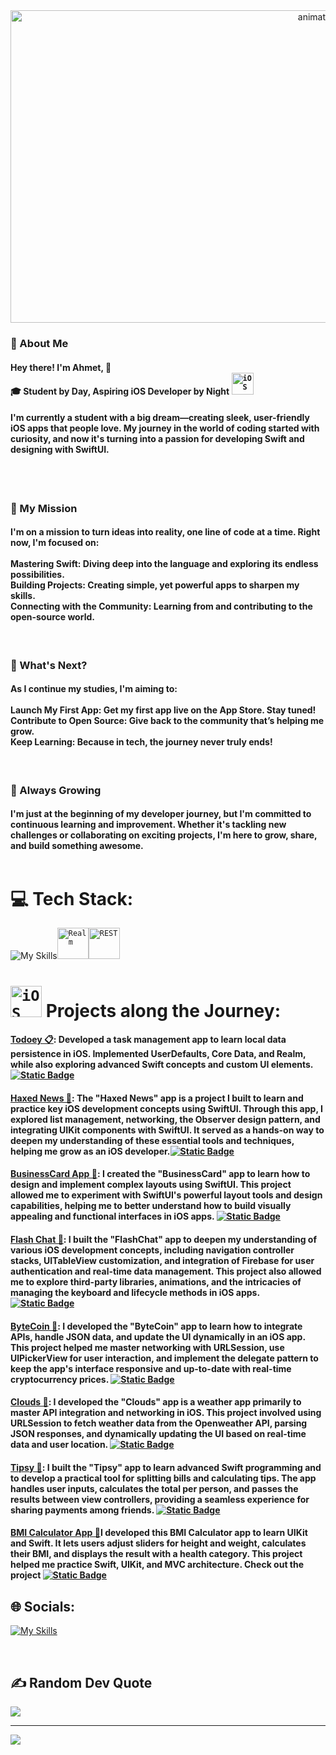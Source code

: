 <div align="center">
  <img src="https://github.com/Anmol-Baranwal/Cool-GIFs-For-GitHub/assets/74038190/9be4d344-6782-461a-b5a6-32a07bf7b34e" width="1000" height="500" alt="animated hello">
</div>

### 🌟 About Me
#### Hey there! I'm Ahmet, 👋<br>🎓 Student by Day, Aspiring iOS Developer by Night <code><img width="35" src="https://user-images.githubusercontent.com/25181517/121406611-a8246b80-c95e-11eb-9b11-b771486377f6.png" alt="iOS" title="iOS"/></code><br>
#### I'm currently a student with a big dream—creating sleek, user-friendly iOS apps that people love. My journey in the world of coding started with curiosity, and now it's turning into a passion for developing Swift and designing with SwiftUI.<br><br>

<br>

### 🚀 My Mission
#### I'm on a mission to turn ideas into reality, one line of code at a time. Right now, I'm focused on:<br><br>Mastering Swift: Diving deep into the language and exploring its endless possibilities.<br>Building Projects: Creating simple, yet powerful apps to sharpen my skills.<br>Connecting with the Community: Learning from and contributing to the open-source world.<br>

<br>

### 🎯 What's Next?
#### As I continue my studies, I'm aiming to:<br><br>Launch My First App: Get my first app live on the App Store. Stay tuned!<br>Contribute to Open Source: Give back to the community that’s helping me grow.<br>Keep Learning: Because in tech, the journey never truly ends!<br>

<br>

### 🌱 Always Growing
#### I'm just at the beginning of my developer journey, but I'm committed to continuous learning and improvement. Whether it's tackling new challenges or collaborating on exciting projects, I'm here to grow, share, and build something awesome.<br><br>
<!--- ------------------------------------------------------------------------------------------------------------------------------------------------------ -->
# 💻 Tech Stack:
<!--- ------------------------------------------------------------------------------------------------------------------------------------------------------ -->
![My Skills](https://skillicons.dev/icons?i=swift,firebase,git,github)<code><img width="50" src="https://github.com/marwin1991/profile-technology-icons/assets/136815194/79868fa1-41b8-411f-bd00-cda9ba6723ca" alt="Realm" title="Realm"/></code><code><img width="50" src="https://user-images.githubusercontent.com/25181517/192107858-fe19f043-c502-4009-8c47-476fc89718ad.png" alt="REST" title="REST"/></code>
<br>
<!--- ------------------------------------------------------------------------------------------------------------------------------------------------------ -->
# <code><img width="50" src="https://user-images.githubusercontent.com/25181517/121406611-a8246b80-c95e-11eb-9b11-b771486377f6.png" alt="iOS" title="iOS"/></code>  Projects along the Journey:
<!--- ------------------------------------------------------------------------------------------------------------------------------------------------------ -->

#### [Todoey 📋](link): Developed a task management app to learn local data persistence in iOS. Implemented UserDefaults, Core Data, and Realm, while also exploring advanced Swift concepts and custom UI elements. [![Static Badge](https://img.shields.io/badge/-See%20the%20Full%20App-emeraldgreen?style=flat-square)](link)

#### [Haxed News 📱](https://github.com/crovs/HaxedNews): The "Haxed News" app is a project I built to learn and practice key iOS development concepts using SwiftUI. Through this app, I explored list management, networking, the Observer design pattern, and integrating UIKit components with SwiftUI. It served as a hands-on way to deepen my understanding of these essential tools and techniques, helping me grow as an iOS developer.[![Static Badge](https://img.shields.io/badge/-See%20the%20Full%20App-emeraldgreen?style=flat-square)](https://github.com/crovs/HaxedNews)
  
#### [BusinessCard App 📱](link): I created the "BusinessCard" app to learn how to design and implement complex layouts using SwiftUI. This project allowed me to experiment with SwiftUI's powerful layout tools and design capabilities, helping me to better understand how to build visually appealing and functional interfaces in iOS apps. [![Static Badge](https://img.shields.io/badge/-See%20the%20Full%20App-emeraldgreen?style=flat-square)](link)
  
#### [Flash Chat 📱](link): I built the "FlashChat" app to deepen my understanding of various iOS development concepts, including navigation controller stacks, UITableView customization, and integration of Firebase for user authentication and real-time data management. This project also allowed me to explore third-party libraries, animations, and the intricacies of managing the keyboard and lifecycle methods in iOS apps. [![Static Badge](https://img.shields.io/badge/-See%20the%20Full%20App-emeraldgreen?style=flat-square)](link)
  
#### [ByteCoin 📱](link): I developed the "ByteCoin" app to learn how to integrate APIs, handle JSON data, and update the UI dynamically in an iOS app. This project helped me master networking with URLSession, use UlPickerView for user interaction, and implement the delegate pattern to keep the app's interface responsive and up-to-date with real-time cryptocurrency prices. [![Static Badge](https://img.shields.io/badge/-See%20the%20Full%20App-emeraldgreen?style=flat-square)](link)
  
#### [Clouds 📱](https://github.com/crovs/Clouds-iOS): I developed the "Clouds" app is a weather app primarily to master API integration and networking in iOS. This project involved using URLSession to fetch weather data from the Openweather API, parsing JSON responses, and dynamically updating the UI based on real-time data and user location. [![Static Badge](https://img.shields.io/badge/-See%20the%20Full%20App-emeraldgreen?style=flat-square)](https://github.com/crovs/Clouds-iOS)
  
#### [Tipsy 📱](link): I built the "Tipsy" app to learn advanced Swift programming and to develop a practical tool for splitting bills and calculating tips. The app handles user inputs, calculates the total per person, and passes the results between view controllers, providing a seamless experience for sharing payments among friends. [![Static Badge](https://img.shields.io/badge/-See%20the%20Full%20App-emeraldgreen?style=flat-square)](link)

#### [BMI Calculator App 📱](link)I developed this BMI Calculator app to learn UIKit and Swift. It lets users adjust sliders for height and weight, calculates their BMI, and displays the result with a health category. This project helped me practice Swift, UIKit, and MVC architecture. Check out the project [![Static Badge](https://img.shields.io/badge/-See%20the%20Full%20App-emeraldgreen?style=flat-square)](link)

<!--- ------------------------------------------------------------------------------------------------------------------------------------------------------ -->
## 🌐 Socials:
[![My Skills](https://skillicons.dev/icons?i=linkedin)](https://linkedin.com/in/https://www.linkedin.com/in/ahmet-yada/) 
<!--- ------------------------------------------------------------------------------------------------------------------------------------------------------ -->
<br>
<!--- ------------------------------------------------------------------------------------------------------------------------------------------------------ -->

## ✍️ Random Dev Quote
![](https://quotes-github-readme.vercel.app/api?type=horizontal&theme=tokyonight)

---
[![](https://visitcount.itsvg.in/api?id=crovs&icon=0&color=0)](https://visitcount.itsvg.in)
